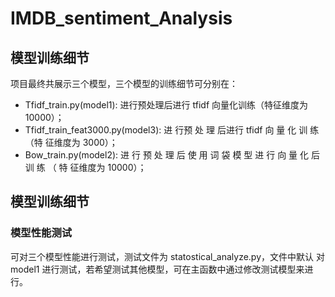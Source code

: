 # IMDB_sentiment_Analysis
## 模型训练细节
项目最终共展示三个模型，三个模型的训练细节可分别在：
   * Tfidf_train.py(model1): 进行预处理后进行 tfidf 向量化训练（特征维度为
10000）；
   * Tfidf_train_feat3000.py(model3): 进 行预 处 理 后进行 tfidf 向 量 化 训 练 （特
征维度为 3000）；
   * Bow_train.py(model2): 进 行 预 处 理 后 使 用 词 袋 模 型 进 行 向 量 化 后 训 练 （ 特
征维度为 10000）；
## 模型训练细节
### 模型性能测试
可对三个模型性能进行测试，测试文件为 statostical_analyze.py，文件中默认
对 model1 进行测试，若希望测试其他模型，可在主函数中通过修改测试模型来进
行。
